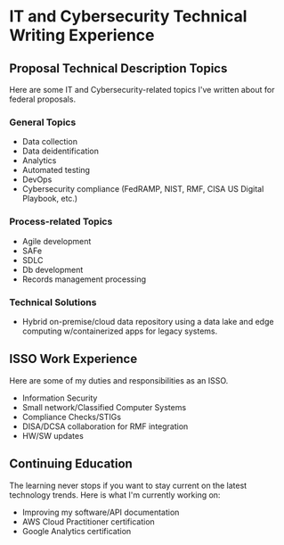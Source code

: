 # IT and Cybersecurity Technical Writing Experience

## Proposal Technical Description Topics
Here are some IT and Cybersecurity-related topics I've written about for federal proposals. 
### General Topics
- Data collection
- Data deidentification
- Analytics
- Automated testing
- DevOps
- Cybersecurity compliance (FedRAMP, NIST, RMF, CISA US Digital Playbook, etc.)

### Process-related Topics
- Agile development
- SAFe
- SDLC
- Db development
- Records management processing

### Technical Solutions 
- Hybrid on-premise/cloud data repository using a data lake and edge computing w/containerized apps for legacy systems.

## ISSO Work Experience
Here are some of my duties and responsibilities as an ISSO.
- Information Security
- Small network/Classified Computer Systems
- Compliance Checks/STIGs
- DISA/DCSA collaboration for RMF integration
- HW/SW updates

## Continuing Education
The learning never stops if you want to stay current on the latest technology trends. Here is what I'm currently working on:
- Improving my software/API documentation
- AWS Cloud Practitioner certification
- Google Analytics certification

